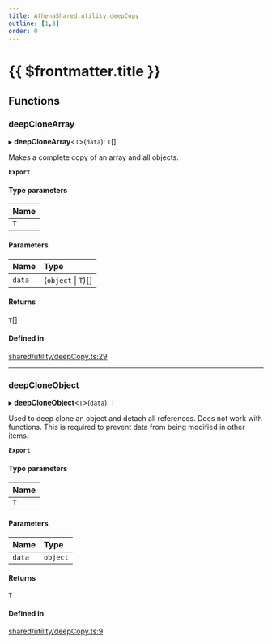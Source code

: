 ```yaml
---
title: AthenaShared.utility.deepCopy
outline: [1,3]
order: 0
---
```


# {{ $frontmatter.title }}


## Functions

### deepCloneArray

▸ **deepCloneArray**<`T`\>(`data`): `T`[]

Makes a complete copy of an array and all objects.

**`Export`**

#### Type parameters

| Name |
| :------ |
| `T` |

#### Parameters

| Name | Type |
| :------ | :------ |
| `data` | (`object` \| `T`)[] |

#### Returns

`T`[]

#### Defined in

[shared/utility/deepCopy.ts:29](https://github.com/Stuyk/altv-athena/blob/ae8402672/src/core/shared/utility/deepCopy.ts#L29)

___

### deepCloneObject

▸ **deepCloneObject**<`T`\>(`data`): `T`

Used to deep clone an object and detach all references.
Does not work with functions.
This is required to prevent data from being modified in other items.

**`Export`**

#### Type parameters

| Name |
| :------ |
| `T` |

#### Parameters

| Name | Type |
| :------ | :------ |
| `data` | `object` |

#### Returns

`T`

#### Defined in

[shared/utility/deepCopy.ts:9](https://github.com/Stuyk/altv-athena/blob/ae8402672/src/core/shared/utility/deepCopy.ts#L9)
